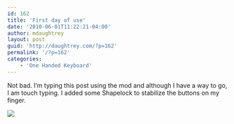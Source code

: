 ```yaml
---
id: 162
title: 'First day of use'
date: '2010-06-01T11:22:21-04:00'
author: mdaughtrey
layout: post
guid: 'http://daughtrey.com/?p=162'
permalink: '/?p=162'
categories:
    - 'One Handed Keyboard'
---
```


Not bad. I’m typing this post using the mod and although I have a way to go, I am touch typing. I added some Shapelock to stabilize the buttons on my finger.

[![](http://daughtrey.com/wp-content/uploads/2010/06/l_2048_1536_64231619-6BFB-4C7C-A0D9-854BCE1A9B45.jpeg)](http://daughtrey.com/wp-content/uploads/2010/06/l_2048_1536_64231619-6BFB-4C7C-A0D9-854BCE1A9B45.jpeg)